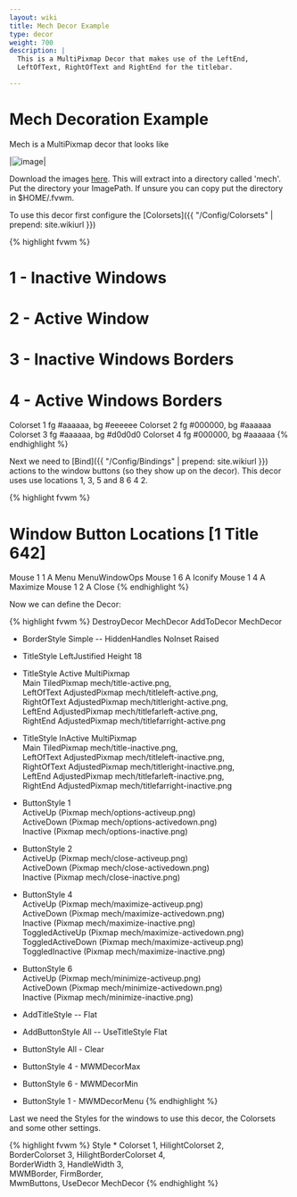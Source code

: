 ```yaml
---
layout: wiki
title: Mech Decor Example
type: decor
weight: 700
description: |
  This is a MultiPixmap Decor that makes use of the LeftEnd,
  LeftOfText, RightOfText and RightEnd for the titlebar.

---
```

# Mech Decoration Example

Mech is a MultiPixmap decor that looks like

|![image](scrot.png)|

Download the images [here](decor-mech.tar.gz). This will extract into
a directory called 'mech'. Put the directory your ImagePath. If unsure
you can copy put the directory in $HOME/.fvwm.

To use this decor first configure the
[Colorsets]({{ "/Config/Colorsets" | prepend: site.wikiurl }})

{% highlight fvwm %}
#   1 - Inactive Windows
#   2 - Active Window
#   3 - Inactive Windows Borders
#   4 - Active Windows Borders
Colorset 1 fg #aaaaaa, bg #eeeeee
Colorset 2 fg #000000, bg #aaaaaa
Colorset 3 fg #aaaaaa, bg #d0d0d0
Colorset 4 fg #000000, bg #aaaaaa
{% endhighlight %}

Next we need to [Bind]({{ "/Config/Bindings" | prepend: site.wikiurl }})
actions to the window buttons (so they show up on the decor). This decor uses
use locations 1, 3, 5 and 8 6 4 2.

{% highlight fvwm %}
# Window Button Locations [1 Title 642]
Mouse 1 1 A Menu MenuWindowOps
Mouse 1 6 A Iconify
Mouse 1 4 A Maximize
Mouse 1 2 A Close
{% endhighlight %}

Now we can define the Decor:

{% highlight fvwm %}
DestroyDecor MechDecor
AddToDecor MechDecor
+ BorderStyle Simple -- HiddenHandles NoInset Raised
+ TitleStyle LeftJustified Height 18 
+ TitleStyle Active MultiPixmap \
        Main TiledPixmap mech/title-active.png, \
        LeftOfText AdjustedPixmap mech/titleleft-active.png, \
        RightOfText AdjustedPixmap mech/titleright-active.png, \
        LeftEnd AdjustedPixmap mech/titlefarleft-active.png, \
        RightEnd AdjustedPixmap mech/titlefarright-active.png
+ TitleStyle InActive MultiPixmap \
        Main TiledPixmap mech/title-inactive.png, \
        LeftOfText AdjustedPixmap mech/titleleft-inactive.png, \
        RightOfText AdjustedPixmap mech/titleright-inactive.png, \
        LeftEnd AdjustedPixmap mech/titlefarleft-inactive.png, \
        RightEnd AdjustedPixmap mech/titlefarright-inactive.png

+ ButtonStyle 1 \
        ActiveUp   (Pixmap mech/options-activeup.png) \
        ActiveDown (Pixmap mech/options-activedown.png) \
        Inactive   (Pixmap mech/options-inactive.png)
+ ButtonStyle 2 \
        ActiveUp   (Pixmap mech/close-activeup.png) \
        ActiveDown (Pixmap mech/close-activedown.png) \
        Inactive   (Pixmap mech/close-inactive.png)
+ ButtonStyle 4 \
        ActiveUp   (Pixmap mech/maximize-activeup.png) \
        ActiveDown (Pixmap mech/maximize-activedown.png) \
        Inactive   (Pixmap mech/maximize-inactive.png) \
        ToggledActiveUp   (Pixmap mech/maximize-activedown.png) \
        ToggledActiveDown (Pixmap mech/maximize-activeup.png) \
        ToggledInactive   (Pixmap mech/maximize-inactive.png)
+ ButtonStyle 6 \
        ActiveUp   (Pixmap mech/minimize-activeup.png) \
        ActiveDown (Pixmap mech/minimize-activedown.png) \
        Inactive   (Pixmap mech/minimize-inactive.png)

+ AddTitleStyle -- Flat
+ AddButtonStyle All -- UseTitleStyle Flat
+ ButtonStyle All - Clear
+ ButtonStyle 4 - MWMDecorMax
+ ButtonStyle 6 - MWMDecorMin
+ ButtonStyle 1 - MWMDecorMenu
{% endhighlight %}

Last we need the Styles for the windows to use this decor, the
Colorsets and some other settings.

{% highlight fvwm %}
Style * Colorset 1, HilightColorset 2, \
        BorderColorset 3, HilightBorderColorset 4, \
        BorderWidth 3, HandleWidth 3, \
        MWMBorder, FirmBorder, \
        MwmButtons, UseDecor MechDecor
{% endhighlight %}


